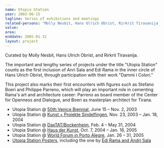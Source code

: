 ```yaml
---
name: Utopia Station
year: 2003-06-15
tagline: Series of exhibitions and meetings
related-persons: "Molly Nesbit, Hans Ulrich Obrist, Rirkrit Tiravanija, Anri Sala, Edi Rama, Stefano Boeri, Philippe Parreno, Liam Gillick, Okwui Enwezor"
value:
area:
enddate: 2005-01-31
layout: project
---
```

Curated by Molly Nesbit, Hans Ulrich Obrist, and Rirkrit Tiravanija.

The important and lengthy series of projects under the title "Utopia Station" counts as the first inclusion of Anri Sala and Edi Rama in the inner circle of Hans Ulrich Obrist, through participation with their work "Dammi i Colori."

This project also marks their first encounters with figures such as Stefano Boeri and Philippe Parreno, which will play an important role in cementing Rama's art and architecture career: Parreno as board member of the Center for Openness and Dialogue, and Boeri as masterplan architect for Tirana.

* Utopia Station @ [50th Venice Biennial](http://universes-in-universe.de/car/venezia/bien50/utopia/e-press.htm), June 15 – Nov. 2, 2003
* Utopia Station @ [Kunst + Projekte Sindelfingen](http://www.e-flux.com/announcements/utopia-station-3/), Nov. 23, 2003 – Jan. 18, 2004
* Utopia Station @ [DasTAT/Bockenheim](http://www.e-flux.com/announcements/utopia-station-4/), Feb. 4 – May 31, 2004
* Utopia Station @ [Haus der Kunst](http://www.hausderkunst.de/en/research/documentation/exhibition-documentation/detail/utopia-station-2/), Oct. 7, 2004 – Jan. 16, 2005
* Utopia Station @ [World Forum in Porto Alegre](http://www.e-flux.com/announcements/at-world-social-forum-in-porto-alegre/), Jan. 26 – 31, 2005
* [Utopia Station Posters](http://www.e-flux.com/projects/utopia/artist.html), including the one by [Edi Rama and Andri Sala](http://www.e-flux.com/projects/utopia/art/147salarama/index.html)
